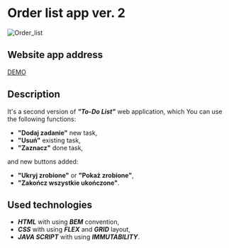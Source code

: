 # Order list app ver. 2

![Order_list]()

## Website app address

[DEMO](https://gizmomochu.github.io/List-to-do-v2--7tydzien/)

## Description

It's a second version of ***"To-Do List"*** web application, which You can use the following functions:
- **"Dodaj zadanie"** new task,
- **"Usuń"** existing task,
- **"Zaznacz"** done task,

and new buttons added:
- **"Ukryj zrobione"** or **"Pokaż zrobione"**,
- **"Zakończ wszystkie ukończone"**.

## Used technologies

- ***HTML*** with using ***BEM*** convention,
- ***CSS*** with using ***FLEX*** and ***GRID*** layout,
- ***JAVA SCRIPT*** with using ***IMMUTABILITY***.